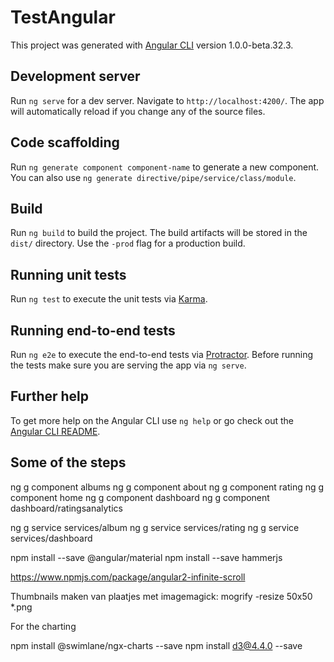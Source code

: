 # TestAngular

This project was generated with [Angular CLI](https://github.com/angular/angular-cli) version 1.0.0-beta.32.3.

## Development server
Run `ng serve` for a dev server. Navigate to `http://localhost:4200/`. The app will automatically reload if you change any of the source files.

## Code scaffolding

Run `ng generate component component-name` to generate a new component. You can also use `ng generate directive/pipe/service/class/module`.

## Build

Run `ng build` to build the project. The build artifacts will be stored in the `dist/` directory. Use the `-prod` flag for a production build.

## Running unit tests

Run `ng test` to execute the unit tests via [Karma](https://karma-runner.github.io).

## Running end-to-end tests

Run `ng e2e` to execute the end-to-end tests via [Protractor](http://www.protractortest.org/).
Before running the tests make sure you are serving the app via `ng serve`.

## Further help

To get more help on the Angular CLI use `ng help` or go check out the [Angular CLI README](https://github.com/angular/angular-cli/blob/master/README.md).


## Some of the steps
ng g component albums
ng g component about
ng g component rating
ng g component home
ng g component dashboard
ng g component dashboard/ratingsanalytics

ng g service services/album
ng g service services/rating
ng g service services/dashboard

npm install --save @angular/material
npm install --save hammerjs

https://www.npmjs.com/package/angular2-infinite-scroll

Thumbnails maken van plaatjes met imagemagick:
mogrify -resize 50x50 *.png

For the charting

npm install @swimlane/ngx-charts --save
npm install d3@4.4.0 --save

